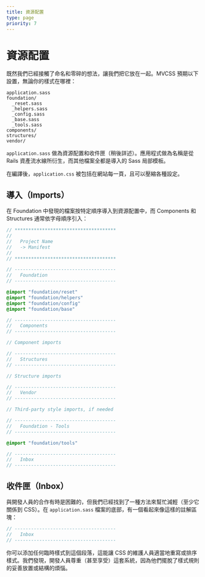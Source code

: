 ```yaml
---
title: 資源配置
type: page
priority: 7
---
```


資源配置
========

既然我們已經接觸了命名和零碎的想法，讓我們把它放在一起。MVCSS 預期以下設置，無論你的樣式在哪裡：

```text
application.sass
foundation/
  _reset.sass
  _helpers.sass
  _config.sass
  _base.sass
  _tools.sass
components/
structures/
vendor/
```

`application.sass` 做為資源配置和收件匣（稍後詳述）。應用程式做為名稱是從 Rails 資產流水線所衍生，而其他檔案全都是導入的 Sass 局部模板。

在編譯後，`application.css` 被包括在網站每一頁，且可以壓縮各種設定。

導入（Imports）
-------

在 Foundation 中發現的檔案按特定順序導入到資源配置中，而 Components 和 Structures 通常依字母順序引入：

```sass
// *************************************
//
//   Project Name
//   -> Manifest
//
// *************************************

// -------------------------------------
//   Foundation
// -------------------------------------

@import "foundation/reset"
@import "foundation/helpers"
@import "foundation/config"
@import "foundation/base"

// -------------------------------------
//   Components
// -------------------------------------

// Component imports

// -------------------------------------
//   Structures
// -------------------------------------

// Structure imports

// -------------------------------------
//   Vendor
// -------------------------------------

// Third-party style imports, if needed

// -------------------------------------
//   Foundation - Tools
// -------------------------------------

@import "foundation/tools"

// -------------------------------------
//   Inbox
// -------------------------------------
```

收件匣（Inbox）
-----

與開發人員的合作有時是困難的，但我們已經找到了一種方法來幫忙減輕（至少它關係到 CSS）。在 `application.sass` 檔案的底部，有一個看起來像這樣的註解區塊：

```sass
// -------------------------------------
//   Inbox
// -------------------------------------
```

你可以添加任何臨時樣式到這個段落，這能讓 CSS 的維護人員適當地重寫或排序樣式。我們發現，開發人員尊重（甚至享受）這套系統，因為他們擺脫了樣式規則的妥善放置或結構的煩惱。
